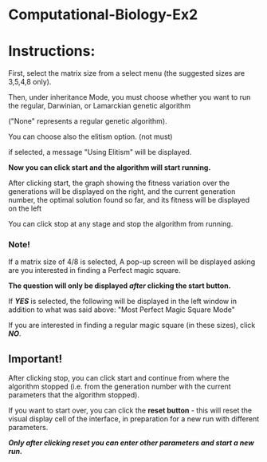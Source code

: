 # Computational-Biology-Ex2

# Instructions:

First, select the matrix size from a select menu (the suggested sizes are 3,5,4,8 only).

Then, under inheritance Mode, you must choose whether you want to run the regular, Darwinian, or Lamarckian genetic algorithm 

("None" represents a regular genetic algorithm).

You can choose also the elitism option. (not must)

if selected, a message "Using Elitism" will be displayed.

**Now you can click start and the algorithm will start running.** 

After clicking start, the graph showing the fitness variation over the generations will be displayed on the right, and the current generation number, the optimal solution found so far, and its fitness will be displayed on the left

You can click stop at any stage and stop the algorithm from running.

### Note!
If a matrix size of 4/8 is selected, A pop-up screen will be displayed asking are you interested in finding a Perfect magic square. 

**The question will only be displayed *after* clicking the start button.**

If ***YES*** is selected, the following will be displayed in the left window in addition to what was said above:
"Most Perfect Magic Square Mode"

If you are interested in finding a regular magic square (in these sizes), click ***NO***.

## Important!
After clicking stop, you can click start and continue from where the algorithm stopped (i.e. from the generation number with the current parameters that the algorithm stopped).

If you want to start over, you can click the **reset button** - this will reset the visual display cell of the interface, in preparation for a new run with different parameters.


***Only after clicking reset you can enter other parameters and start a new run.***
